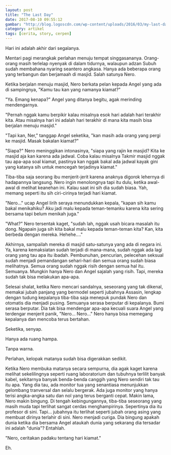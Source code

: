 ```yaml
---
layout: post
title: "The Last Day"
date: 2017-08-10 09:55:12
gambar: "http://blog.logoscdn.com/wp-content/uploads/2016/03/my-last-day-movie-620x349.jpg"
category: artikel
tags: [cerita, story, cerpen]
---
```


Hari ini adalah akhir dari segalanya.

Mentari pagi merangkak perlahan menuju tempat singgasananya. Orang-orang masih terlelap nyenyak di dalam tidurnya, walaupun adzan Subuh sudah membahana nyaring seantero angkasa. Hanya ada beberapa orang yang terbangun dan berjamaah di masjid. Salah satunya Nero.

Ketika berjalan menuju masjid, Nero berkata pelan kepada Angel yang ada di sampingnya, "Kamu tau kan yang namanya kiamat?"

"Ya. Emang kenapa?" Angel yang ditanya begitu, agak merinding mendengarnya.

"Pernah nggak kamu berpikir kalau misalnya esok hari adalah hari terakhir kita. Atau misalnya hari ini adalah hari terakhir di mana kita masih bisa berjalan menuju masjid."

"Tapi kan, Ner," tanggap Angel seketika, "kan masih ada orang yang pergi ke masjid. Masak bakalan kiamat?"

"Siapa?" Nero meninggikan intonasinya, "siapa yang rajin ke masjid? Kita ke masjid aja kan karena ada jadwal. Coba kalau misalnya Takmir masjid nggak tau apa-apa soal kiamat, pastinya kan nggak bakal ada jadwal kayak gini yang katanya sih untuk mencegah terjadinya kiamat."

Tiba-tiba saja seorang ibu menjerit-jerit karena anaknya digorok lehernya di hadapannya langsung. Nero ingin menolongnya tapi itu dulu, ketika awal-awal di melihat keanehan ini. Kalau saat ini sih dia sudah biasa. Yah, memang seperti itu sih ciri-cirinya terjadi hari kiamat.

"Nero..." ucap Angel lirih seraya menundukkan kepala, "kapan sih kamu bakal menikahiku? Aku jadi malu kepada teman-temanku karena kita sering bersama tapi belum menikah juga."

"What?" Nero tersentak kaget, "sudah lah, nggak usah bicara masalah itu dong. Ngapain juga sih kita bakal malu kepada teman-teman kita? Kan, kita berbeda dengan mereka. Hehehe...."

Akhirnya, sampailah mereka di masjid satu-satunya yang ada di negara ini. Ya, karena kemaksiatan sudah terjadi di mana-mana, sudah nggak ada lagi orang yang tau apa itu ibadah. Pembunuhan, pencurian, pelecehan seksual sudah menjadi pemandangan sehari-hari dan semua orang sudah biasa melihatnya. Semua orang sudah nggak risih dengan semua hal itu. Semuanya. Mungkin hanya Nero dan Angel sajalah yang risih. Tapi, mereka sudah tak bisa melakukan apa-apa.

Selesai shalat, ketika Nero mencari sandalnya, seseorang yang tak dikenal, memakai jubah panjang yang bermodel seperti jubahnya Assasin, lengkap dengan tudung kepalanya tiba-tiba saja menepuk pundak Nero dan otomatis dia menjadi pusing. Semuanya serasa berputar di kepalanya. Bumi serasa berputar. Dia tak bisa mendengar apa-apa kecuali suara Angel yang terdengar menjerit panik, "Nero... Nero..." Nero hanya bisa memegang kepalanya dan mencoba terus bertahan.

Seketika, senyap.

Hanya ada ruang hampa.

Tanpa warna.

Perlahan, kelopak matanya sudah bisa digerakkan sedikit.

Ketika Nero membuka matanya secara sempurna, dia agak kaget karena melihat sekelilingnya seperti ruang laboratorium dan tubuhnya terlilit banyak kabel, sekitarnya banyak benda-benda canggih yang Nero sendiri tak tau itu apa. Yang dia tau, ada monitor tua yang senantiasa menunjukkan gelombang tranversal dan selalu bergerak. Ada juga monitor yang hanya terisi angka-angka satu dan nol yang terus berganti cepat. Makin lama, Nero makin bingung. Di tengah kebingungannya, tiba-tiba seseorang yang masih muda tapi terlihat sangat cerdas menghampirinya. Sepertinya dia itu profesor di sini. Tapi... jubahnya itu terlihat seperti jubah orang asing yang membuat dirinya terlahir di sini. Nero menjadi curiga. Dia bingung apakah dunia ketika dia bersama Angel ataukah dunia yang sekarang dia tersadar ini adalah "dunia"? Entahlah.

"Nero, ceritakan padaku tentang hari kiamat."

Eh.